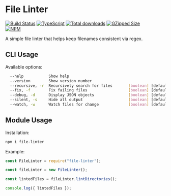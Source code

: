 # File Linter

[![Build Status](https://travis-ci.com/brycemcwilliams/file-linter.ts.svg?branch=master)](https://travis-ci.com/brycemcwilliams/file-linter.ts)
[![TypeScript](https://badgen.net/badge/icon/typescript?icon=typescript&label)](https://badgen.net/badge/icon/typescript?icon=typescript&label)
[![Total downloads](https://badgen.net/npm/dt/file-linter)](https://badgen.net/npm/dt/file-linter)
[![GZipped Size](https://badgen.net/bundlephobia/minzip/file-linter)](https://bundlephobia.com/result?p=file-linter)
<br/>
[![NPM](https://nodei.co/npm/file-linter.png?downloads=true&downloadRank=true&stars=true)](https://nodei.co/npm/file-linter/)

A simple file linter that helps keep filenames consistent via regex.

## CLI Usage

Available options:

```sh
  --help           Show help                                           [boolean]
  --version        Show version number                                 [boolean]
  --recursive, -r  Recursively search for files       [boolean] [default: false]
  --fix, -f        Fix failing files                  [boolean] [default: false]
  --debug, -d      Display JSON objects               [boolean] [default: false]
  --silent, -s     Hide all output                    [boolean] [default: false]
  --watch, -w      Watch files for change             [boolean] [default: false]
```

## Module Usage

Installation:

```sh
npm i file-linter
```

Example:

```js
const FileLinter = require("file-linter");

const fileLinter = new FileLinter();

const lintedFiles = fileLinter.lintDirectories();

console.log({ lintedFiles });
```

